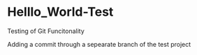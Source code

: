 # Helllo_World-Test
Testing of Git Funcitonality

Adding a commit through a sepearate branch of the test project

